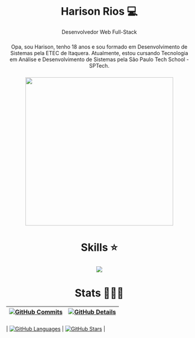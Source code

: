<h1 align="center"> Harison Rios 💻</h1>
<p align="center"></>Desenvolvedor Web Full-Stack</p>

###

<p align="center">Opa, sou Harison, tenho 18 anos e sou formado em Desenvolvimento de Sistemas pela ETEC de Itaquera.
Atualmente, estou cursando Tecnologia em Análise e Desenvolvimento de Sistemas pela São Paulo Tech School - SPTech.</p>

###

<div align="center">
  <img height="400" src="https://i.pinimg.com/originals/0b/5c/c0/0b5cc024841accd9a31a7b2daeb0e57b.gif"  />
</div>


###

<h1 align="center">Skills ⭐</h1>

###

<div align="center">
  <img src="https://skillicons.dev/icons?i=html,css,sass,js,ts,react,nodejs,php,next,bootstrap,jquery,adonis,java,vscode,eclipse" />
  <br />
</div>

###

<h1 align="center">Stats 👨🏻‍💻</h1>


| [![GitHub Commits](https://github-profile-summary-cards.vercel.app/api/cards/productive-time?username=HarisonRios&theme=tokyonight&utcOffset=-3)](https://github.com/vn7n24fzkq/github-profile-summary-cards) | [![GitHub Details](https://github-profile-summary-cards.vercel.app/api/cards/profile-details?username=HarisonRios&theme=tokyonight)](https://github.com/vn7n24fzkq/github-profile-summary-cards) |  
| ----------- | ----------- |  
###
| [![GitHub Languages](https://github-profile-summary-cards.vercel.app/api/cards/most-commit-language?username=HarisonRios&theme=tokyonight)](https://github.com/vn7n24fzkq/github-profile-summary-cards) | [![GitHub Stars](https://github-profile-summary-cards.vercel.app/api/cards/stats?username=harisonrios&theme=tokyonight)](https://github.com/vn7n24fzkq/github-profile-summary-cards) |  




  



